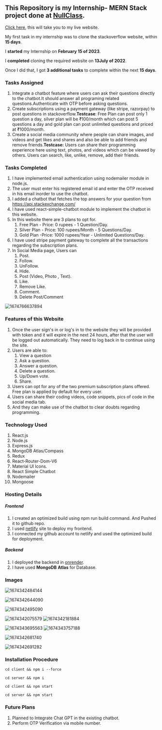 ## This Repository is my Internship- MERN Stack project done at [NullClass](https://nullclass.com/).

[Click here](https://stack-overflow-clone-namasivaayam-l.netlify.app/), this will take you to my live website.

My first task in my internship was to clone the stackoverflow website, within **15 days**.

I **started** my Internship on **February 15 of 2023**.

I **completed** cloning the required website on **13July of 2022**.

Once I did that, I got **3 additional tasks** to complete within the next **15 days**.

### Tasks Assigned

1. Integrate a chatbot feature where users can ask their questions directly to the chatbot.It should answer all programing related questions.Authenticate with OTP before asking questions.
2. Create subscriptions using a payment gateway (like stripe, razorpay) to post questions in stackoverflow.**Testcase**: Free Plan can post only 1 question a day, silver plan will be ₹100/month which can post 5 questions a day and gold plan can post unlimited questions and priced at ₹1000/month.
3. Create a social media community where people can share images, and videos and get likes and shares and also be able to add friends and remove friends.**Testcase:** Users can share their programming experience here using text, photos, and videos which can be viewed by others. Users can search, like, unlike, remove, add their friends.

### Tasks Completed

1. I have implemented email authentication using nodemailer module in node.js.
2. The user must enter his registered email id and enter the OTP received in his email inorder to use the chatbot.
3. I added a chatbot that fetches the top answers for your question from https://api.stackexchange.com/
4. I have used react-simple-chatbot module to implement the chatbot in this website.
5. In this website there are 3 plans to opt for.
   1. Free Plan - Price: 0 rupees - 1 Question/Day.
   2. Silver Plan - Price: 100 rupees/Month - 5 Questions/Day.
   3. Gold Plan -Price: 1000 rupees/Year - Unlimited Questions/Day.
6. I have used stripe payment gateway to complete all the transactions regarding the subscription plans.
7. In Social Media page, Users can
   1. Post.
   2. Follow.
   3. UnFollow.
   4. Hide.
   5. Post (Video, Photo , Text).
   6. Like.
   7. Remove Like.
   8. Comment.
   9. Delete Post/Comment

![1674766637894](https://file+.vscode-resource.vscode-cdn.net/home/namachu/Documents/Web%20Dev/stack-overflow-clone/image/README/1674766637894.png)

### Features of this Website

1. Once the user sign's in or log's in to the website they will be provided with token and it will expire in the next 24 hours, after that the user will be logged out automatically. They need to log back in to continue using the site.
2. Users are able to:
   1. View a question
   2. Ask a question.
   3. Answer a question.
   4. Delete a question.
   5. Up/Down vote.
   6. Share.
3. Users can opt for any of the two premium subscription plans offered. Free plan is applied by default for every user.
4. Users can share their coding videos, code snippets, pics of code in the social media tab.
5. And they can make use of the chatbot to clear doubts regarding programming.

### Technology Used

1. React.js
2. Node.js
3. Express.js
4. MongoDB Atlas/Compass
5. Redux
6. React-Router-Dom-V6
7. Material UI Icons.
8. React Simple Chatbot
9. Nodemailer
10. Mongoose

### Hosting Details

##### Frontend

1. I created an optimized build using npm run build command. And Pushed it to github repo.
2. I used [netlify](app.netlify.com) site to deploy my frontend.
3. I  connected my github account to netlify and used the optimized build for deployment.

##### Backend

1. I deployed the backend in [onrender](onrender.com).
2. I have used **MongoDB** **Atlas** for Database.

### Images

![1674342484144](image/README/1674342484144.png)

![1674342644090](image/README/1674342644090.png)

![1674342495090](image/README/1674342495090.png)

![1674342075579](image/README/1674342075579.png)          ![1674342181884](image/README/1674342181884.png)

![1674343695563](image/README/1674343695563.png)          ![1674343757188](image/README/1674343757188.png)

![1674342681740](image/README/1674342681740.png)

![1674342691282](image/README/1674342691282.png)

### Installation Procedure

`cd client && npm i --force`

`cd server && npm i`

`cd client && npm start`

`cd server && npm start`

### Future Plans

1. Planned to Integrate Chat GPT in the existing chatbot.
2. Perform OTP Verification via mobile number.
